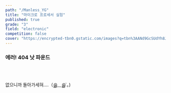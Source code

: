 ```yaml
---
path: "/Manless_YG"
title: "마이크로 프로세서 실험"
published: true
grade: "3"
field: "electronic"
competition: false
cover: "https://encrypted-tbn0.gstatic.com/images?q=tbn%3AANd9GcSUdYh8JTACmwQbD6nYnUQBfEF6ahKvuVRzMw&usqp=CAU"
---
```

<h3> 에러! 404 낫 파운드 </h3>
<br><br>
<p>
    없으니까 돌아가세혀....（இ﹏இ`｡)

</p>
<br><br><br><br>